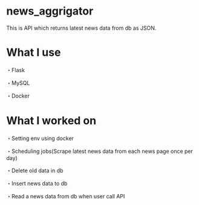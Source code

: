 # news_aggrigator
This is API which returns latest news data from db as JSON.

# What I use

・Flask

・MySQL

・Docker

# What I worked on

・Setting env using docker

・Scheduling jobs(Scrape latest news data from each news page once per day)

・Delete old data in db

・Insert news data to db

・Read a news data from db when user call API

